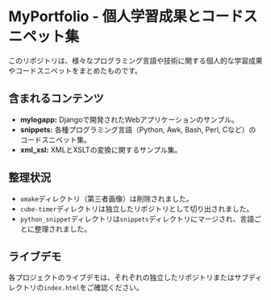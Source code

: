 # MyPortfolio - 個人学習成果とコードスニペット集

このリポジトリは、様々なプログラミング言語や技術に関する個人的な学習成果やコードスニペットをまとめたものです。

## 含まれるコンテンツ

-   **mylogapp:** Djangoで開発されたWebアプリケーションのサンプル。
-   **snippets:** 各種プログラミング言語（Python, Awk, Bash, Perl, Cなど）のコードスニペット集。
-   **xml_xsl:** XMLとXSLTの変換に関するサンプル集。

## 整理状況

-   `omake`ディレクトリ（第三者画像）は削除されました。
-   `cube-timer`ディレクトリは独立したリポジトリとして切り出されました。
-   `python_snippet`ディレクトリは`snippets`ディレクトリにマージされ、言語ごとに整理されました。

## ライブデモ

各プロジェクトのライブデモは、それぞれの独立したリポジトリまたはサブディレクトリの`index.html`をご確認ください。